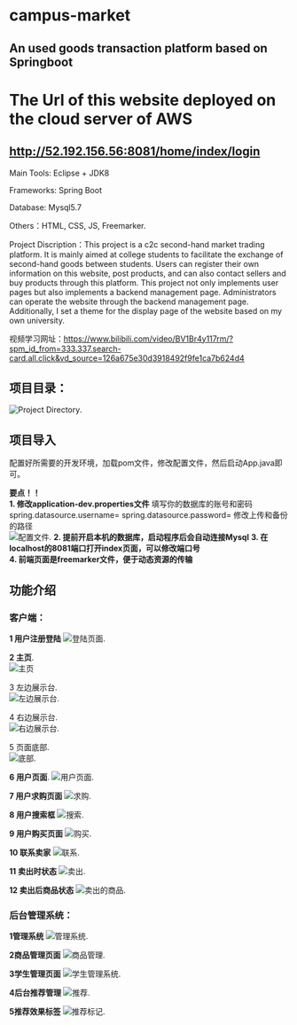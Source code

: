# campus-market
## An used goods transaction platform based on Springboot 
# The Url of this website deployed on the cloud server of AWS 
## http://52.192.156.56:8081/home/index/login

Main Tools: Eclipse + JDK8

Frameworks: Spring Boot

Database: Mysql5.7

Others：HTML, CSS, JS, Freemarker. 

Project Discription：This project is a c2c second-hand market trading platform. It is mainly aimed at college students to facilitate the exchange of second-hand goods between students. Users can register their own information on this website, post products, and can also contact sellers and buy products through this platform. This project not only implements user pages but also implements a backend management page. Administrators can operate the website through the backend management page. Additionally, I set a theme for the display page of the website based on my own university.

视频学习网址：https://www.bilibili.com/video/BV1Br4y117rm/?spm_id_from=333.337.search-card.all.click&vd_source=126a675e30d3918492f9fe1ca7b624d4
## 项目目录：  
 ![Project Directory](https://github.com/JasonZhang0305/Githubimg/blob/main/imgc2c/directory.png).  
  
## 项目导入
配置好所需要的开发环境，加载pom文件，修改配置文件，然后启动App.java即可。 

**要点！！**  
**1. 修改application-dev.properties文件**
填写你的数据库的账号和密码
spring.datasource.username=
spring.datasource.password=
修改上传和备份的路径      
![配置文件](https://github.com/JasonZhang0305/Githubimg/blob/main/imgc2c/properties.png). 
**2. 提前开启本机的数据库，启动程序后会自动连接Mysql**
**3. 在localhost的8081端口打开index页面，可以修改端口号**  
**4. 前端页面是freemarker文件，便于动态资源的传输**  

## 功能介绍 
### 客户端：
**1 用户注册登陆**
![登陆页面](https://github.com/JasonZhang0305/Githubimg/blob/main/imgc2c/login.png). 

**2 主页**.       
![主页](https://github.com/JasonZhang0305/Githubimg/blob/main/imgc2c/home.png)  

3 左边展示台.  
![左边展示台](https://github.com/JasonZhang0305/Githubimg/blob/main/imgc2c/left.png). 

4 右边展示台.  
![右边展示台](https://github.com/JasonZhang0305/Githubimg/blob/main/imgc2c/right.png). 

5 页面底部.    
![底部](https://github.com/JasonZhang0305/Githubimg/blob/main/imgc2c/bottom.png).  

**6 用户页面**. 
![用户页面](https://github.com/JasonZhang0305/Githubimg/blob/main/imgc2c/user.png). 

**7 用户求购页面**
![求购](https://github.com/JasonZhang0305/Githubimg/blob/main/imgc2c/want.png). 

**8 用户搜索框**
![搜索](https://github.com/JasonZhang0305/Githubimg/blob/main/imgc2c/search.png). 

**9 用户购买页面**
![购买](https://github.com/JasonZhang0305/Githubimg/blob/main/imgc2c/buy.png).  

**10 联系卖家**
![联系](https://github.com/JasonZhang0305/Githubimg/blob/main/imgc2c/connect.png).  

**11 卖出时状态**
![卖出](https://github.com/JasonZhang0305/Githubimg/blob/main/imgc2c/sell.png). 

**12 卖出后商品状态**
![卖出的商品](https://github.com/JasonZhang0305/Githubimg/blob/main/imgc2c/sellgood.png). 

### 后台管理系统：
**1管理系统**
![管理系统](https://github.com/JasonZhang0305/Githubimg/blob/main/imgc2c/administration.png). 

**2商品管理页面**
![商品管理](https://github.com/JasonZhang0305/Githubimg/blob/main/imgc2c/goods_admin.png).

**3学生管理页面**
![学生管理系统](https://github.com/JasonZhang0305/Githubimg/blob/main/imgc2c/stu_admin.png). 

**4后台推荐管理**
![推荐](https://github.com/JasonZhang0305/Githubimg/blob/main/imgc2c/recommend.png). 

**5推荐效果标签**
![推荐标记](https://github.com/JasonZhang0305/Githubimg/blob/main/imgc2c/rec_mark.png). 
